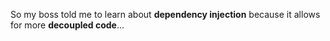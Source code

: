 So my boss told me to learn about **dependency injection** because it allows for more **decoupled code**...
